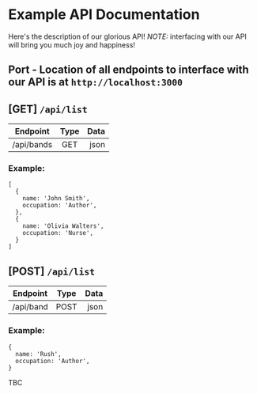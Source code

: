 # Example API Documentation
Here's the description of our glorious API! *NOTE:* interfacing with our API will bring you much joy and happiness!

## Port - Location of all endpoints to interface with our API is at `http://localhost:3000`

## [GET] `/api/list`
| Endpoint      | Type          | Data  |
| ------------- |:-------------:| -----:|
| /api/bands     | GET | json |

### Example:
```
[
  {
    name: 'John Smith',
    occupation: 'Author',
  },
  {
    name: 'Olivia Walters',
    occupation: 'Nurse',
  }
]
```


## [POST] `/api/list`
| Endpoint      | Type          | Data  |
| ------------- |:-------------:| -----:|
| /api/band     | POST | json |

### Example:
```
{
  name: 'Rush',
  occupation: 'Author',
}
```

TBC